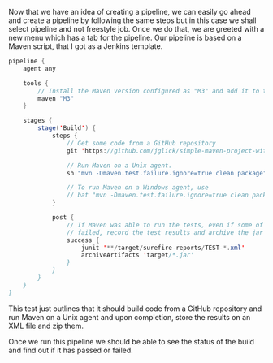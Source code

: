 Now that we have an idea of creating a pipeline, we can easily go ahead and create a pipeline by following the same steps but in this case we shall select pipeline and not freestyle job.
Once we do that, we are greeted with a new menu which has a tab for the pipeline.
Our pipeline is based on a Maven script, that I got as a Jenkins template.
```Java
pipeline {
    agent any

    tools {
        // Install the Maven version configured as "M3" and add it to the path.
        maven "M3"
    }

    stages {
        stage('Build') {
            steps {
                // Get some code from a GitHub repository
                git 'https://github.com/jglick/simple-maven-project-with-tests.git'

                // Run Maven on a Unix agent.
                sh "mvn -Dmaven.test.failure.ignore=true clean package"

                // To run Maven on a Windows agent, use
                // bat "mvn -Dmaven.test.failure.ignore=true clean package"
            }

            post {
                // If Maven was able to run the tests, even if some of the test
                // failed, record the test results and archive the jar file.
                success {
                    junit '**/target/surefire-reports/TEST-*.xml'
                    archiveArtifacts 'target/*.jar'
                }
            }
        }
    }
}
```
This test just outlines that it should build code from a GitHub repository and run Maven on a Unix agent and upon completion, store the results on an XML file and zip them.

Once we run this pipeline we should be able to see the status of the build and find out if it has passed or failed.